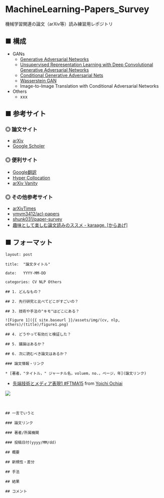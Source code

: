 # MachineLearning-Papers_Survey
機械学習関連の論文（arXiv等）読み練習用レポジトリ

## ■ 構成

- GANs
    - [Generative Adversarial Networks](https://github.com/Yagami360/MachineLearning-Papers_Survey/blob/master/papers/GenerativeAdversarialNetworks/GenerativeAdversarialNetworks.md)
    - [Unsupervised Representation Learning with Deep Convolutional Generative Adversarial Networks](https://github.com/Yagami360/MachineLearning-Papers_Survey/blob/master/papers/UnsupervisedRepresentationLearningwithDeepConvolutionalGenerativeAdversarialNetworks/DeepConvolutionalGAN.md)
    - [Conditional Generative Adversarial Nets](https://github.com/Yagami360/MachineLearning-Papers_Survey/blob/master/papers/ConditionalGenerativeAdversarialNets/ConditionalGAN.md)
    - [Wasserstein GAN](https://github.com/Yagami360/MachineLearning-Papers_Survey/blob/master/papers/WassersteinGAN/WassersteinGAN.md)
    - Image-to-Image Translation with Conditional Adversarial Networks
- Others
    - xxx

## ■ 参考サイト

### ◎ 論文サイト
- [arXiv](https://arxiv.org/)
- [Google Scholer](https://scholar.google.co.jp/schhp?hl=ja&as_sdt=0,5)

### ◎ 便利サイト
- [Google翻訳](https://translate.google.co.jp/?hl=ja&tab=wT)
- [Hyper Collocation](https://hypcol.marutank.net/ja/)
- [arXiv Vanity](https://www.arxiv-vanity.com/)

### ◎ その他参考サイト

- [arXivTimes](https://github.com/arXivTimes/arXivTimes)
- [ymym3412/acl-papers](https://github.com/ymym3412/acl-papers)
- [shunk031/paper-survey](https://github.com/shunk031/paper-survey)
- [趣味として楽しむ論文読みのススメ - karaage. [からあげ]](https://karaage.hatenadiary.jp/entry/2018/08/13/000000)


## ■ フォーマット

```
layout: post

title:  "論文タイトル"

date:   YYYY-MM-DD

categories: CV NLP Others

## 1. どんなもの？

## 2. 先行研究と比べてどこがすごいの？

## 3. 技術や手法の"キモ"はどこにある？

![Figure 1]({{ site.baseurl }}/assets/img/(cv, nlp, others)/(title)/figure1.png)

## 4. どうやって有効だと検証した？

## 5. 議論はあるか？

## 6. 次に読むべき論文はあるか？

### 論文情報・リンク

* [著者，"タイトル，" ジャーナル名，voluem，no.，ページ，年](論文リンク)

```
- [先端技術とメディア表現1 #FTMA15](http://www.slideshare.net/Ochyai/1-ftma15) from [Yoichi Ochiai](http://www.slideshare.net/Ochyai)

![](https://raw.githubusercontent.com/shunk031/paper-survey/master/assets/img/FTMA15-1-page-65.png)

<br>

```
## 一言でいうと

### 論文リンク

### 著者/所属機関

### 投稿日付(yyyy/MM/dd)

## 概要

## 新規性・差分

## 手法

## 結果

## コメント
```

